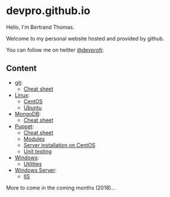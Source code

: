 # devpro.github.io

Hello, I'm Bertrand Thomas.

Welcome to my personal website hosted and provided by github.

You can follow me on twitter [@devprofr](https://twitter.com/devprofr/).

## Content

* [git](./git/readme.md):
  * [Cheat sheet](./git/cheatsheet.md)
* [Linux](./linux/readme.md):
  * [CentOS](./linux/centos/readme.md)
  * [Ubuntu](./linux/ubuntu/readme.md)
* [MongoDB](./mongodb/readme.md):
  * [Cheat sheet](./mongodb/cheatsheet.md)
* [Puppet](./puppet/readme.md):
  * [Cheat sheet](./puppet/cheatsheet.md)
  * [Modules](./puppet/modules.md)
  * [Server installation on CentOS](./puppet/server_installation_centos.md)
  * [Unit testing](./puppet/unit_testing.md)
* [Windows](./windows/readme.md):
  * [Utilities](./windows/utilities.md)
* [Windows Server](./windows_server/readme.md):
  * [IIS](./windows_server/iis.md)

More to come in the coming months (2018)...
